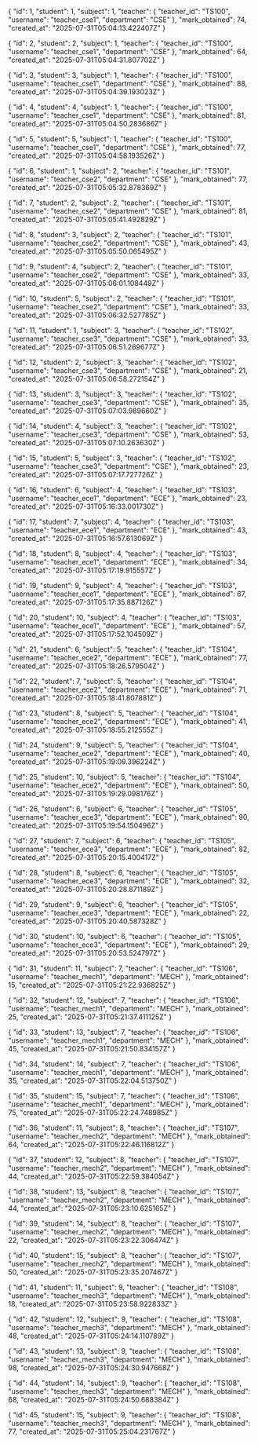 {
    "id": 1,
    "student": 1,
    "subject": 1,
    "teacher": {
      "teacher_id": "TS100",
      "username": "teacher_cse1",
      "department": "CSE"
    },
    "mark_obtained": 74,
    "created_at": "2025-07-31T05:04:13.422407Z"
}

{
    "id": 2,
    "student": 2,
    "subject": 1,
    "teacher": {
      "teacher_id": "TS100",
      "username": "teacher_cse1",
      "department": "CSE"
    },
    "mark_obtained": 64,
    "created_at": "2025-07-31T05:04:31.807702Z"
}

{
    "id": 3,
    "student": 3,
    "subject": 1,
    "teacher": {
      "teacher_id": "TS100",
      "username": "teacher_cse1",
      "department": "CSE"
    },
    "mark_obtained": 88,
    "created_at": "2025-07-31T05:04:39.193023Z"
}

{
    "id": 4,
    "student": 4,
    "subject": 1,
    "teacher": {
      "teacher_id": "TS100",
      "username": "teacher_cse1",
      "department": "CSE"
    },
    "mark_obtained": 81,
    "created_at": "2025-07-31T05:04:50.283686Z"
}

{
    "id": 5,
    "student": 5,
    "subject": 1,
    "teacher": {
      "teacher_id": "TS100",
      "username": "teacher_cse1",
      "department": "CSE"
    },
    "mark_obtained": 77,
    "created_at": "2025-07-31T05:04:58.193526Z"
}

{
    "id": 6,
    "student": 1,
    "subject": 2,
    "teacher": {
      "teacher_id": "TS101",
      "username": "teacher_cse2",
      "department": "CSE"
    },
    "mark_obtained": 77,
    "created_at": "2025-07-31T05:05:32.878369Z"
}

{
    "id": 7,
    "student": 2,
    "subject": 2,
    "teacher": {
      "teacher_id": "TS101",
      "username": "teacher_cse2",
      "department": "CSE"
    },
    "mark_obtained": 81,
    "created_at": "2025-07-31T05:05:41.492829Z"
}

{
    "id": 8,
    "student": 3,
    "subject": 2,
    "teacher": {
      "teacher_id": "TS101",
      "username": "teacher_cse2",
      "department": "CSE"
    },
    "mark_obtained": 43,
    "created_at": "2025-07-31T05:05:50.065495Z"
}

{
    "id": 9,
    "student": 4,
    "subject": 2,
    "teacher": {
      "teacher_id": "TS101",
      "username": "teacher_cse2",
      "department": "CSE"
    },
    "mark_obtained": 33,
    "created_at": "2025-07-31T05:06:01.108449Z"
}

{
    "id": 10,
    "student": 5,
    "subject": 2,
    "teacher": {
      "teacher_id": "TS101",
      "username": "teacher_cse2",
      "department": "CSE"
    },
    "mark_obtained": 33,
    "created_at": "2025-07-31T05:06:32.527785Z"
}

{
    "id": 11,
    "student": 1,
    "subject": 3,
    "teacher": {
      "teacher_id": "TS102",
      "username": "teacher_cse3",
      "department": "CSE"
    },
    "mark_obtained": 33,
    "created_at": "2025-07-31T05:06:51.269677Z"
}

{
    "id": 12,
    "student": 2,
    "subject": 3,
    "teacher": {
      "teacher_id": "TS102",
      "username": "teacher_cse3",
      "department": "CSE"
    },
    "mark_obtained": 21,
    "created_at": "2025-07-31T05:06:58.272154Z"
}

{
    "id": 13,
    "student": 3,
    "subject": 3,
    "teacher": {
      "teacher_id": "TS102",
      "username": "teacher_cse3",
      "department": "CSE"
    },
    "mark_obtained": 35,
    "created_at": "2025-07-31T05:07:03.989660Z"
}

{
    "id": 14,
    "student": 4,
    "subject": 3,
    "teacher": {
      "teacher_id": "TS102",
      "username": "teacher_cse3",
      "department": "CSE"
    },
    "mark_obtained": 53,
    "created_at": "2025-07-31T05:07:10.263630Z"
}

{
    "id": 15,
    "student": 5,
    "subject": 3,
    "teacher": {
      "teacher_id": "TS102",
      "username": "teacher_cse3",
      "department": "CSE"
    },
    "mark_obtained": 23,
    "created_at": "2025-07-31T05:07:17.727726Z"
}

{
  "id": 16,
  "student": 6,
  "subject": 4,
  "teacher": {
    "teacher_id": "TS103",
    "username": "teacher_ece1",
    "department": "ECE"
  },
  "mark_obtained": 23,
  "created_at": "2025-07-31T05:16:33.001730Z"
}

{
  "id": 17,
  "student": 7,
  "subject": 4,
  "teacher": {
    "teacher_id": "TS103",
    "username": "teacher_ece1",
    "department": "ECE"
  },
  "mark_obtained": 43,
  "created_at": "2025-07-31T05:16:57.613069Z"
}

{
  "id": 18,
  "student": 8,
  "subject": 4,
  "teacher": {
    "teacher_id": "TS103",
    "username": "teacher_ece1",
    "department": "ECE"
  },
  "mark_obtained": 34,
  "created_at": "2025-07-31T05:17:19.915557Z"
}

{
  "id": 19,
  "student": 9,
  "subject": 4,
  "teacher": {
    "teacher_id": "TS103",
    "username": "teacher_ece1",
    "department": "ECE"
  },
  "mark_obtained": 67,
  "created_at": "2025-07-31T05:17:35.887126Z"
}

{
  "id": 20,
  "student": 10,
  "subject": 4,
  "teacher": {
    "teacher_id": "TS103",
    "username": "teacher_ece1",
    "department": "ECE"
  },
  "mark_obtained": 57,
  "created_at": "2025-07-31T05:17:52.104509Z"
}

{
  "id": 21,
  "student": 6,
  "subject": 5,
  "teacher": {
    "teacher_id": "TS104",
    "username": "teacher_ece2",
    "department": "ECE"
  },
  "mark_obtained": 77,
  "created_at": "2025-07-31T05:18:26.579504Z"
}

{
  "id": 22,
  "student": 7,
  "subject": 5,
  "teacher": {
    "teacher_id": "TS104",
    "username": "teacher_ece2",
    "department": "ECE"
  },
  "mark_obtained": 71,
  "created_at": "2025-07-31T05:18:41.807881Z"
}

{
  "id": 23,
  "student": 8,
  "subject": 5,
  "teacher": {
    "teacher_id": "TS104",
    "username": "teacher_ece2",
    "department": "ECE"
  },
  "mark_obtained": 41,
  "created_at": "2025-07-31T05:18:55.212555Z"
}

{
  "id": 24,
  "student": 9,
  "subject": 5,
  "teacher": {
    "teacher_id": "TS104",
    "username": "teacher_ece2",
    "department": "ECE"
  },
  "mark_obtained": 40,
  "created_at": "2025-07-31T05:19:09.396224Z"
}

{
  "id": 25,
  "student": 10,
  "subject": 5,
  "teacher": {
    "teacher_id": "TS104",
    "username": "teacher_ece2",
    "department": "ECE"
  },
  "mark_obtained": 50,
  "created_at": "2025-07-31T05:19:29.098176Z"
}

{
  "id": 26,
  "student": 6,
  "subject": 6,
  "teacher": {
    "teacher_id": "TS105",
    "username": "teacher_ece3",
    "department": "ECE"
  },
  "mark_obtained": 90,
  "created_at": "2025-07-31T05:19:54.150496Z"
}

{
  "id": 27,
  "student": 7,
  "subject": 6,
  "teacher": {
    "teacher_id": "TS105",
    "username": "teacher_ece3",
    "department": "ECE"
  },
  "mark_obtained": 82,
  "created_at": "2025-07-31T05:20:15.400417Z"
}

{
  "id": 28,
  "student": 8,
  "subject": 6,
  "teacher": {
    "teacher_id": "TS105",
    "username": "teacher_ece3",
    "department": "ECE"
  },
  "mark_obtained": 32,
  "created_at": "2025-07-31T05:20:28.871189Z"
}


{
  "id": 29,
  "student": 9,
  "subject": 6,
  "teacher": {
    "teacher_id": "TS105",
    "username": "teacher_ece3",
    "department": "ECE"
  },
  "mark_obtained": 22,
  "created_at": "2025-07-31T05:20:40.587328Z"
}

{
  "id": 30,
  "student": 10,
  "subject": 6,
  "teacher": {
    "teacher_id": "TS105",
    "username": "teacher_ece3",
    "department": "ECE"
  },
  "mark_obtained": 29,
  "created_at": "2025-07-31T05:20:53.524797Z"
}

{
  "id": 31,
  "student": 11,
  "subject": 7,
  "teacher": {
    "teacher_id": "TS106",
    "username": "teacher_mech1",
    "department": "MECH"
  },
  "mark_obtained": 15,
  "created_at": "2025-07-31T05:21:22.936825Z"
}

{
  "id": 32,
  "student": 12,
  "subject": 7,
  "teacher": {
    "teacher_id": "TS106",
    "username": "teacher_mech1",
    "department": "MECH"
  },
  "mark_obtained": 25,
  "created_at": "2025-07-31T05:21:37.411125Z"
}

{
  "id": 33,
  "student": 13,
  "subject": 7,
  "teacher": {
    "teacher_id": "TS106",
    "username": "teacher_mech1",
    "department": "MECH"
  },
  "mark_obtained": 45,
  "created_at": "2025-07-31T05:21:50.834157Z"
}

{
  "id": 34,
  "student": 14,
  "subject": 7,
  "teacher": {
    "teacher_id": "TS106",
    "username": "teacher_mech1",
    "department": "MECH"
  },
  "mark_obtained": 35,
  "created_at": "2025-07-31T05:22:04.513750Z"
}

{
  "id": 35,
  "student": 15,
  "subject": 7,
  "teacher": {
    "teacher_id": "TS106",
    "username": "teacher_mech1",
    "department": "MECH"
  },
  "mark_obtained": 75,
  "created_at": "2025-07-31T05:22:24.748985Z"
}

{
  "id": 36,
  "student": 11,
  "subject": 8,
  "teacher": {
    "teacher_id": "TS107",
    "username": "teacher_mech2",
    "department": "MECH"
  },
  "mark_obtained": 64,
  "created_at": "2025-07-31T05:22:46.116812Z"
}

{
  "id": 37,
  "student": 12,
  "subject": 8,
  "teacher": {
    "teacher_id": "TS107",
    "username": "teacher_mech2",
    "department": "MECH"
  },
  "mark_obtained": 44,
  "created_at": "2025-07-31T05:22:59.384054Z"
}

{
  "id": 38,
  "student": 13,
  "subject": 8,
  "teacher": {
    "teacher_id": "TS107",
    "username": "teacher_mech2",
    "department": "MECH"
  },
  "mark_obtained": 44,
  "created_at": "2025-07-31T05:23:10.625165Z"
}

{
  "id": 39,
  "student": 14,
  "subject": 8,
  "teacher": {
    "teacher_id": "TS107",
    "username": "teacher_mech2",
    "department": "MECH"
  },
  "mark_obtained": 22,
  "created_at": "2025-07-31T05:23:22.306474Z"
}


{
  "id": 40,
  "student": 15,
  "subject": 8,
  "teacher": {
    "teacher_id": "TS107",
    "username": "teacher_mech2",
    "department": "MECH"
  },
  "mark_obtained": 50,
  "created_at": "2025-07-31T05:23:35.207467Z"
}

{
  "id": 41,
  "student": 11,
  "subject": 9,
  "teacher": {
    "teacher_id": "TS108",
    "username": "teacher_mech3",
    "department": "MECH"
  },
  "mark_obtained": 18,
  "created_at": "2025-07-31T05:23:58.922833Z"
}

{
  "id": 42,
  "student": 12,
  "subject": 9,
  "teacher": {
    "teacher_id": "TS108",
    "username": "teacher_mech3",
    "department": "MECH"
  },
  "mark_obtained": 48,
  "created_at": "2025-07-31T05:24:14.110789Z"
}

{
  "id": 43,
  "student": 13,
  "subject": 9,
  "teacher": {
    "teacher_id": "TS108",
    "username": "teacher_mech3",
    "department": "MECH"
  },
  "mark_obtained": 98,
  "created_at": "2025-07-31T05:24:30.947668Z"
}

{
  "id": 44,
  "student": 14,
  "subject": 9,
  "teacher": {
    "teacher_id": "TS108",
    "username": "teacher_mech3",
    "department": "MECH"
  },
  "mark_obtained": 68,
  "created_at": "2025-07-31T05:24:50.688384Z"
}

{
  "id": 45,
  "student": 15,
  "subject": 9,
  "teacher": {
    "teacher_id": "TS108",
    "username": "teacher_mech3",
    "department": "MECH"
  },
  "mark_obtained": 77,
  "created_at": "2025-07-31T05:25:04.231767Z"
}